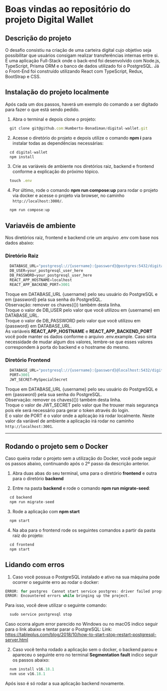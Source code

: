 # Boas vindas ao repositório do projeto Digital Wallet

## Descrição do projeto

O desafio consistiu na criação de uma carteira digital cujo objetivo seja possibilitar que usuários consigam realizar transferências internas entre si. É uma aplicação Full-Stack onde o back-end foi desenvolvido com Node.js, TypeScript, Prisma ORM e o banco de dados utilizado foi o PostgreSQL. Já o Front-End foi construído utilizando React com TypeScript, Redux, BootStrap e CSS.

## Instalação do projeto localmente

Após cada um dos passos, haverá um exemplo do comando a ser digitado para fazer o que está sendo pedido.

1. Abra o terminal e depois clone o projeto:
```javascript
  git clone git@github.com:Humberto-Bonadiman/digital-wallet.git
```

2. Acesse o diretório do projeto e depois utilize o comando **npm i** para instalar todas as dependências necessárias:
```javascript
  cd digital-wallet
  npm install
```

3. Crie as variáveis de ambiente nos diretórios raiz, backend e frontend conforme a explicação do próximo tópico.
```javascript
  touch .env
```

4. Por último, rode o comando **npm run compose:up** para rodar o projeto via docker e acesse o projeto via browser, no caminho `http://localhost:3000/`.
```javascript
  npm run compose:up
```

## Variavéis de ambiente

Nos diretórios raiz, frontend e backend crie um arquivo .env com base nos dados abaixo:

### Diretório Raiz
```javascript
  DATABASE_URL="postgresql://{username}:{password}@postgres:5432/digital_wallet?schema=public"
  DB_USER=your_postgresql_user_here
  DB_PASSWORD=your_postgresql_user_here
  REACT_APP_HOSTNAME=localhost
  REACT_APP_BACKEND_PORT=3001
```

Troque em DATABASE_URL {username} pelo seu usuário do PostgreSQL e em {password} pela sua senha do PostgreSQL.
<br/>
Observação: remover os chaves({}) também desta linha.
<br/>
Troque o valor de DB_USER pelo valor que você utilizou em {username} em DATABASE_URL.
<br/>
Troque o valor de DB_PASSWORD pelo valor que você utilizou em {password} em DATABASE_URL.
<br/>
As variáveis **REACT_APP_HOSTNAME** e **REACT_APP_BACKEND_PORT** você pode manter os dados conforme o arquivo .env.example. Caso sinta necessidade de mudar algum dos valores, lembre-se que esses valores correspondem à porta do backend e o hostname do mesmo.
<br/>

### Diretório Frontend
```javascript
  DATABASE_URL="postgresql://{username}:{password}@localhost:5432/digital_wallet?schema=public"
  PORT=3001
  JWT_SECRET=MySpecialSecret
```
Troque em DATABASE_URL {username} pelo seu usuário do PostgreSQL e em {password} pela sua senha do PostgreSQL.
<br/>
Observação: remover os chaves({}) também desta linha.
<br/>
Troque o valor de JWT_SECRET pelo valor que lhe trouxer mais segurança pois ele será necessário para gerar o token através do login.
<br/>
E o valor de PORT é o valor onde a aplicação irá rodar localmente. Neste valor da variável de ambiente a aplicação irá rodar no caminho `http://localhost:3001`.

---

## Rodando o projeto sem o Docker

Caso queira rodar o projeto sem a utilização do Docker, você pode seguir os passos abaixo, continuando após o 2º passo da descrição anterior.

1. Abra duas abas do seu terminal, uma para o diretório **frontend** e outra para o diretório **backend**

2. Entre na pasta **backend** e rode o comando **npm run migrate-seed**:
```javascript
  cd backend
  npm run migrate-seed
```

3. Rode a aplicação com **npm start**
```javascript
  npm start
```

4. Na aba para o frontend rode os seguintes comandos a partir da pasta raiz do projeto:
```javascript
  cd frontend
  npm start
```

## Lidando com erros

1. Caso você possua o PostgreSQL instalado e ativo na sua máquina pode ocorrer o seguinte erro ao rodar o docker:
```javascript
ERROR: for postgres  Cannot start service postgres: driver failed programming external connectivity on endpoint digital-wallet_postgres_1 (xxxxxxxxxxxxxxxxxxxxxxxxxxxxxxxxxxxxxxxxxx): Error starting userland proxy: listen tcp4 0.0.0.0:5432: bind: address already in use
ERROR: Encountered errors while bringing up the project.
```

Para isso, você deve utilizar o seguinte comando:
```javascript
  sudo service postgresql stop
```

Caso ocorra algum error parecido no Windows ou no macOS indico seguir para o link abaixo e tentar parar o PostgreSQL:
Link: https://tableplus.com/blog/2018/10/how-to-start-stop-restart-postgresql-server.html

2. Caso você tenha rodado a aplicação sem o docker, o backend parou e apareceu o seguinte erro no terminal **Segmentation fault** indico seguir os passos abaixo:
```javascript
  nvm install v16.18.1
  nvm use v16.18.1
```

Após isso é só rodar a sua aplicação backend novamente.
